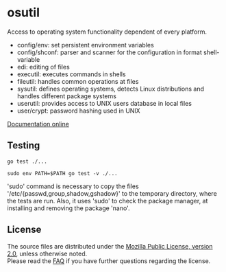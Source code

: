# osutil

Access to operating system functionality dependent of every platform.

- config/env: set persistent environment variables
- config/shconf: parser and scanner for the configuration in format shell-variable
- edi: editing of files
- executil: executes commands in shells
- fileutil: handles common operations at files
- sysutil: defines operating systems, detects Linux distributions and handles different package systems
- userutil: provides access to UNIX users database in local files
- user/crypt: password hashing used in UNIX

[Documentation online](http://godoc.org/github.com/p3ls/osutil)

## Testing

`go test ./...`

`sudo env PATH=$PATH go test -v ./...`

'sudo' command is necessary to copy the files '/etc/{passwd,group,shadow,gshadow}' to the temporary directory, where the tests are run.
Also, it uses 'sudo' to check the package manager, at installing and removing the package 'nano'.

## License

The source files are distributed under the [Mozilla Public License, version 2.0](http://mozilla.org/MPL/2.0/),
unless otherwise noted.  
Please read the [FAQ](http://www.mozilla.org/MPL/2.0/FAQ.html)
if you have further questions regarding the license.
